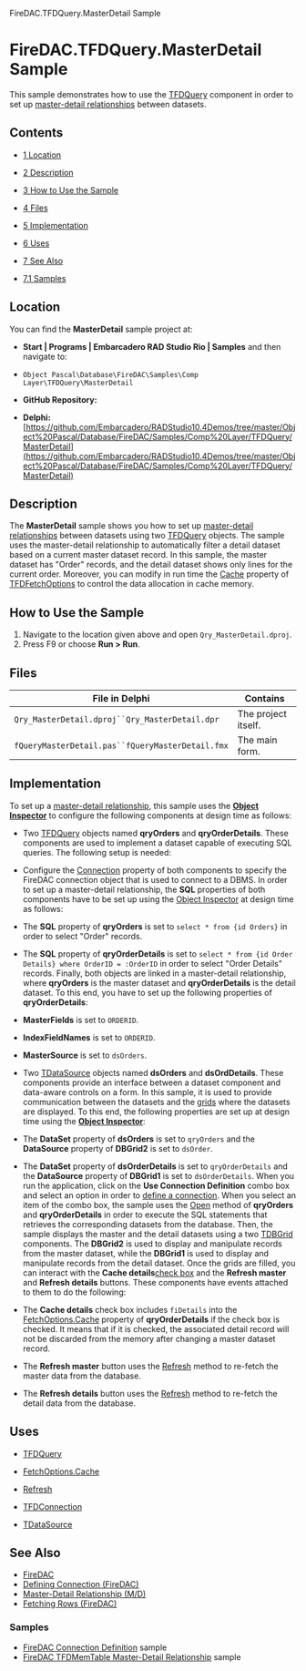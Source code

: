 FireDAC.TFDQuery.MasterDetail Sample[]()
# FireDAC.TFDQuery.MasterDetail Sample 


This sample demonstrates how to use the [TFDQuery](http://docwiki.embarcadero.com/Libraries/en/FireDAC.Comp.Client.TFDQuery) component in order to set up [master-detail relationships](http://docwiki.embarcadero.com/RADStudio/en/Master-Detail_Relationship_(M/D)) between datasets.
## Contents



* [1 Location](#Location)
* [2 Description](#Description)
* [3 How to Use the Sample](#How_to_Use_the_Sample)
* [4 Files](#Files)
* [5 Implementation](#Implementation)
* [6 Uses](#Uses)
* [7 See Also](#See_Also)

* [7.1 Samples](#Samples)


## Location 

You can find the **MasterDetail** sample project at:
* **Start | Programs | Embarcadero RAD Studio Rio | Samples** and then navigate to:

* `Object Pascal\Database\FireDAC\Samples\Comp Layer\TFDQuery\MasterDetail`

* **GitHub Repository:**

* **Delphi:**[https://github.com/Embarcadero/RADStudio10.4Demos/tree/master/Object%20Pascal/Database/FireDAC/Samples/Comp%20Layer/TFDQuery/MasterDetail](https://github.com/Embarcadero/RADStudio10.4Demos/tree/master/Object%20Pascal/Database/FireDAC/Samples/Comp%20Layer/TFDQuery/MasterDetail)

## Description 

The **MasterDetail** sample shows you how to set up [master-detail relationships](http://docwiki.embarcadero.com/RADStudio/en/Master-Detail_Relationship_(M/D)) between datasets using two [TFDQuery](http://docwiki.embarcadero.com/Libraries/en/FireDAC.Comp.Client.TFDQuery) objects. The sample uses the master-detail relationship to automatically filter a detail dataset based on a current master dataset record. In this sample, the master dataset has "Order" records, and the detail dataset shows only lines for the current order. Moreover, you can modify in run time the [Cache](http://docwiki.embarcadero.com/Libraries/en/FireDAC.Stan.Option.TFDFetchOptions.Cache) property of [TFDFetchOptions](http://docwiki.embarcadero.com/Libraries/en/FireDAC.Stan.Option.TFDFetchOptions) to control the data allocation in cache memory.
## How to Use the Sample 


1.  Navigate to the location given above and open `Qry_MasterDetail.dproj`.
2.  Press F9 or choose **Run > Run**.

## Files 



| File in Delphi                                 | Contains          |
|------------------------------------------------|-------------------|
|`Qry_MasterDetail.dproj``Qry_MasterDetail.dpr`  |The project itself.|
|`fQueryMasterDetail.pas``fQueryMasterDetail.fmx`|The main form.     |


## Implementation 

To set up a [master-detail relationship](http://docwiki.embarcadero.com/RADStudio/en/Master-Detail_Relationship_(M/D)), this sample uses the **[Object Inspector](http://docwiki.embarcadero.com/RADStudio/en/Object_Inspector)** to configure the following components at design time as follows:
*  Two [TFDQuery](http://docwiki.embarcadero.com/Libraries/en/FireDAC.Comp.Client.TFDQuery) objects named **qryOrders** and **qryOrderDetails**. These components are used to implement a dataset capable of executing SQL queries. The following setup is needed:

*  Configure the [Connection](http://docwiki.embarcadero.com/Libraries/en/FireDAC.Comp.Client.TFDRdbmsDataSet.Connection) property of both components to specify the FireDAC connection object that is used to connect to a DBMS.
 In order to set up a master-detail relationship, the **SQL** properties of both components have to be set up using the [Object Inspector](http://docwiki.embarcadero.com/RADStudio/en/Object_Inspector) at design time as follows:
*  The **SQL** property of **qryOrders** is set to `select * from {id Orders}` in order to select "Order" records.
*  The **SQL** property of **qryOrderDetails** is set to `select * from {id Order Details} where OrderID = :OrderID` in order to select "Order Details" records.
 Finally, both objects are linked in a master-detail relationship, where **qryOrders** is the master dataset and **qryOrderDetails** is the detail dataset. To this end, you have to set up the following properties of **qryOrderDetails**:
* **MasterFields** is set to `ORDERID`.
* **IndexFieldNames** is set to `ORDERID`.
* **MasterSource** is set to `dsOrders`.

*  Two [TDataSource](http://docwiki.embarcadero.com/Libraries/en/Data.DB.TDataSource) objects named **dsOrders** and **dsOrdDetails**. These components provide an interface between a dataset component and data-aware controls on a form. In this sample, it is used to provide communication between the datasets and the [grids](http://docwiki.embarcadero.com/Libraries/en/Vcl.DBGrids.TDBGrid) where the datasets are displayed. To this end, the following properties are set up at design time using the **[Object Inspector](http://docwiki.embarcadero.com/RADStudio/en/Object_Inspector)**:

*  The **DataSet** property of **dsOrders** is set to `qryOrders` and the **DataSource** property of **DBGrid2** is set to `dsOrder`.
*  The **DataSet** property of **dsOrderDetails** is set to `qryOrderDetails` and the **DataSource** property of **DBGrid1** is set to `dsOrderDetails`.
When you run the application, click on the **Use Connection Definition** combo box and select an option in order to [define a connection](http://docwiki.embarcadero.com/RADStudio/en/Defining_Connection_(FireDAC)). When you select an item of the combo box, the sample uses the [Open](http://docwiki.embarcadero.com/Libraries/en/FireDAC.Comp.Client.TFDRdbmsDataSet.Open) method of **qryOrders** and **qryOrderDetails** in order to execute the SQL statements that retrieves the corresponding datasets from the database. Then, the sample displays the master and the detail datasets using a two [TDBGrid](http://docwiki.embarcadero.com/Libraries/en/Vcl.DBGrids.TDBGrid) components. The **DBGrid2** is used to display and manipulate records from the master dataset, while the **DBGrid1** is used to display and manipulate records from the detail dataset. Once the grids are filled, you can interact with the **Cache details**[check box](http://docwiki.embarcadero.com/Libraries/en/Vcl.StdCtrls.TCheckBox) and the **Refresh master** and **Refresh details** buttons. These components have events attached to them to do the following:
*  The **Cache details** check box includes `fiDetails` into the [FetchOptions.Cache](http://docwiki.embarcadero.com/Libraries/en/FireDAC.Stan.Option.TFDFetchOptions.Cache) property of **qryOrderDetails** if the check box is checked. It means that if it is checked, the associated detail record will not be discarded from the memory after changing a master dataset record.
*  The **Refresh master** button uses the [Refresh](http://docwiki.embarcadero.com/Libraries/en/Data.DB.TDataSet.Refresh) method to re-fetch the master data from the database.
*  The **Refresh details** button uses the [Refresh](http://docwiki.embarcadero.com/Libraries/en/Data.DB.TDataSet.Refresh) method to re-fetch the detail data from the database.

## Uses 


* [TFDQuery](http://docwiki.embarcadero.com/Libraries/en/FireDAC.Comp.Client.TFDQuery)

* [FetchOptions.Cache](http://docwiki.embarcadero.com/Libraries/en/FireDAC.Stan.Option.TFDFetchOptions.Cache)
* [Refresh](http://docwiki.embarcadero.com/Libraries/en/Data.DB.TDataSet.Refresh)

* [TFDConnection](http://docwiki.embarcadero.com/Libraries/en/FireDAC.Comp.Client.TFDConnection)
* [TDataSource](http://docwiki.embarcadero.com/Libraries/en/Data.DB.TDataSource)

## See Also 


* [FireDAC](http://docwiki.embarcadero.com/RADStudio/en/FireDAC)
* [Defining Connection (FireDAC)](http://docwiki.embarcadero.com/RADStudio/en/Defining_Connection_(FireDAC))
* [Master-Detail Relationship (M/D)](http://docwiki.embarcadero.com/RADStudio/en/Master-Detail_Relationship_(M/D))
* [Fetching Rows (FireDAC)](http://docwiki.embarcadero.com/RADStudio/en/Fetching_Rows_(FireDAC))

### Samples 


* [FireDAC Connection Definition](http://docwiki.embarcadero.com/CodeExamples/en/FireDAC.ConnectionDefs_Sample) sample
* [FireDAC TFDMemTable Master-Detail Relationship](http://docwiki.embarcadero.com/CodeExamples/en/FireDAC.TFDMemTable.MasterDetail_Sample) sample





